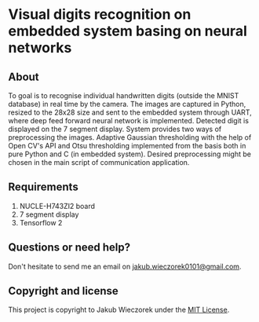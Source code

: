 # Visual digits recognition on embedded system basing on neural networks

## About 
To goal is to recognise individual handwritten digits (outside the MNIST database) in real time by the camera. The images are captured in Python, resized to the 28x28 size and sent to the embedded system through UART, where deep feed forward neural network is implemented. Detected digit is displayed on the 7 segment display. System provides two ways of preprocessing the images. Adaptive Gaussian thresholding with the help of Open CV's API and Otsu thresholding implemented from the basis both in pure Python and C (in embedded system). Desired preprocessing might be chosen in the main script of communication application.

## Requirements
1.  NUCLE-H743ZI2 board
2.  7 segment display
3.  Tensorflow 2

## Questions or need help?
Don't hesitate to send me an email on jakub.wieczorek0101@gmail.com.

## Copyright and license
This project is copyright to Jakub Wieczorek under the [MIT License](https://opensource.org/licenses/MIT).
